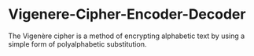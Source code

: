 # Vigenere-Cipher-Encoder-Decoder
The Vigenère cipher is a method of encrypting alphabetic text by using a simple form of polyalphabetic substitution.
